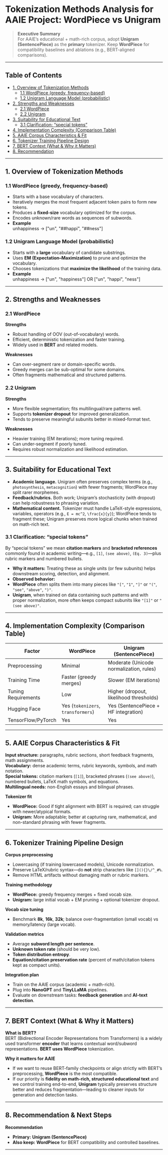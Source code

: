 # Tokenization Methods Analysis for AAIE Project: WordPiece vs Unigram

> **Executive Summary**  
> For AAIE’s educational + math-rich corpus, adopt **Unigram (SentencePiece)** as the **primary** tokenizer. Keep **WordPiece** for compatibility baselines and ablations (e.g., BERT-aligned comparisons).

---

## Table of Contents
- [1. Overview of Tokenization Methods](#1-overview-of-tokenization-methods)
  - [1.1 WordPiece (greedy, frequency-based)](#11-wordpiece-greedy-frequency-based)
  - [1.2 Unigram Language Model (probabilistic)](#12-unigram-language-model-probabilistic)
- [2. Strengths and Weaknesses](#2-strengths-and-weaknesses)
  - [2.1 WordPiece](#21-wordpiece)
  - [2.2 Unigram](#22-unigram)
- [3. Suitability for Educational Text](#3-suitability-for-educational-text)
  - [3.1 Clarification: “special tokens”](#31-clarification-special-tokens)
- [4. Implementation Complexity (Comparison Table)](#4-implementation-complexity-comparison-table)
- [5. AAIE Corpus Characteristics & Fit](#5-aaie-corpus-characteristics--fit)
- [6. Tokenizer Training Pipeline Design](#6-tokenizer-training-pipeline-design)
- [7. BERT Context (What & Why it Matters)](#7-bert-context-what--why-it-matters)
- [8. Recommendation ](#8-recommendation--next-steps)


---

## 1. Overview of Tokenization Methods

### 1.1 WordPiece (greedy, frequency-based)
- Starts with a base vocabulary of characters.  
- Iteratively merges the most frequent adjacent token pairs to form new tokens.  
- Produces a **fixed-size** vocabulary optimized for the corpus.  
- Encodes unknown/rare words as sequences of subwords.  
- **Example**  
unhappiness → ["un", "##happi", "##ness"]
### 1.2 Unigram Language Model (probabilistic)
- Starts with a **large** vocabulary of candidate substrings.  
- Uses **EM (Expectation–Maximization)** to prune and optimize the vocabulary.  
- Chooses tokenizations that **maximize the likelihood** of the training data.  
- **Example**  
unhappiness → ["un", "happiness"] OR ["un", "happi", "ness"]

---

## 2. Strengths and Weaknesses

### 2.1 WordPiece
**Strengths**
- Robust handling of OOV (out-of-vocabulary) words.  
- Efficient, deterministic tokenization and faster training.  
- Widely used in **BERT** and related models.

**Weaknesses**
- Can over-segment rare or domain-specific words.  
- Greedy merges can be sub-optimal for some domains.  
- Often fragments mathematical and structured patterns.

### 2.2 Unigram
**Strengths**
- More flexible segmentation; fits multilingual/rare patterns well.  
- Supports **tokenizer dropout** for improved generalization.  
- Tends to preserve meaningful subunits better in mixed-format text.

**Weaknesses**
- Heavier training (EM iterations); more tuning required.  
- Can under-segment if poorly tuned.  
- Requires robust normalization and likelihood estimation.

---

## 3. Suitability for Educational Text
- **Academic language.** Unigram often preserves complex terms (e.g., `photosynthesis`, `metacognition`) with fewer fragments; WordPiece may split rarer morphemes.  
- **Feedback/rubrics.** Both work; Unigram’s stochasticity (with dropout) can help robustness to phrasing variation.  
- **Mathematical content.** Tokenizer must handle LaTeX-style expressions, variables, operators (e.g., `E = mc^2`, `\frac{x}{y}`); WordPiece tends to fragment these; Unigram preserves more logical chunks when trained on math-rich text.

### 3.1 Clarification: “special tokens”
By “special tokens” we mean **citation markers** and **bracketed references** commonly found in academic writing—e.g., ``[1]``, ``(see above)``, ``(Eq. 3)``—plus rubric markers and numbered bullets.  
- **Why it matters:** Treating these as single units (or few subunits) helps downstream scoring, detection, and alignment.  
- **Observed behavior:**  
- **WordPiece** often splits them into many pieces like `"["`, `"1"`, `"]"` or `"("`, `"see"`, `"above"`, `")"`.  
- **Unigram**, when trained on data containing such patterns and with proper normalization, more often keeps compact subunits like `"[1]"` or `"(see above)"`.

---

## 4. Implementation Complexity (Comparison Table)

| Factor               | WordPiece                                | Unigram (SentencePiece)                   |
|---------------------|-------------------------------------------|-------------------------------------------|
| Preprocessing       | Minimal                                   | Moderate (Unicode normalization, rules)   |
| Training Time       | Faster (greedy merges)                    | Slower (EM iterations)                    |
| Tuning Requirements | Low                                       | Higher (dropout, likelihood thresholds)   |
| Hugging Face        | Yes (`tokenizers`, `transformers`)        | Yes (SentencePiece + HF integration)      |
| TensorFlow/PyTorch  | Yes                                       | Yes                                       |

---

## 5. AAIE Corpus Characteristics & Fit
**Input structure:** paragraphs, rubric sections, short feedback fragments, math assignments.  
**Vocabulary:** dense academic terms, rubric keywords, symbols, and math notation.  
**Special tokens:** citation markers (``[1]``), bracketed phrases (``(see above)``), numbered bullets, LaTeX math symbols, and equations.  
**Multilingual needs:** non-English essays and bilingual phrases.

**Tokenizer fit**
- **WordPiece:** Good if tight alignment with BERT is required; can struggle with newer/atypical formats.  
- **Unigram:** More adaptable; better at capturing rare, mathematical, and non-standard phrasing with fewer fragments.

---

## 6. Tokenizer Training Pipeline Design
**Corpus preprocessing**
- Lowercasing (if training lowercased models), Unicode normalization.  
- Preserve LaTeX/rubric syntax—do **not** strip characters like ``[](){}\/^_#%``.  
- Remove HTML artifacts without damaging math or rubric markers.

**Training methodology**
- **WordPiece:** greedy frequency merges + fixed vocab size.  
- **Unigram:** large initial vocab + EM pruning + optional tokenizer dropout.

**Vocab size tuning**
- Benchmark **8k**, **16k**, **32k**; balance over-fragmentation (small vocab) vs memory/latency (large vocab).

**Validation metrics**
- Average **subword length per sentence**.  
- **Unknown token rate** (should be very low).  
- **Token distribution entropy**.  
- **Equation/citation preservation rate** (percent of math/citation tokens kept as compact units).

**Integration plan**
- Train on the AAIE corpus (academic + math-rich).  
- Plug into **NanoGPT** and **TinyLLaMA** pipelines.  
- Evaluate on downstream tasks: **feedback generation** and **AI-text detection**.


---

## 7. BERT Context (What & Why it Matters)
**What is BERT?**  
BERT (Bidirectional Encoder Representations from Transformers) is a widely used transformer **encoder** that learns contextual word/subword representations. **BERT uses WordPiece** tokenization.

**Why it matters for AAIE**  
- If we want to reuse BERT-family checkpoints or align strictly with BERT’s preprocessing, **WordPiece** is the most compatible.  
- If our priority is **fidelity on math-rich, structured educational text** and we control training end-to-end, **Unigram** typically preserves structure better and reduces fragmentation—leading to cleaner inputs for generation and detection tasks.

---

## 8. Recommendation & Next Steps
**Recommendation**  
- **Primary:** **Unigram (SentencePiece)**  
- **Also keep:** **WordPiece** for BERT compatibility and controlled baselines.

---
